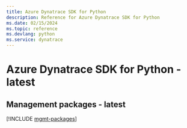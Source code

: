 ```yaml
---
title: Azure Dynatrace SDK for Python
description: Reference for Azure Dynatrace SDK for Python
ms.date: 02/15/2024
ms.topic: reference
ms.devlang: python
ms.service: dynatrace
---
```

# Azure Dynatrace SDK for Python - latest

## Management packages - latest
[!INCLUDE [mgmt-packages](dynatrace-mgmt-index.md)]